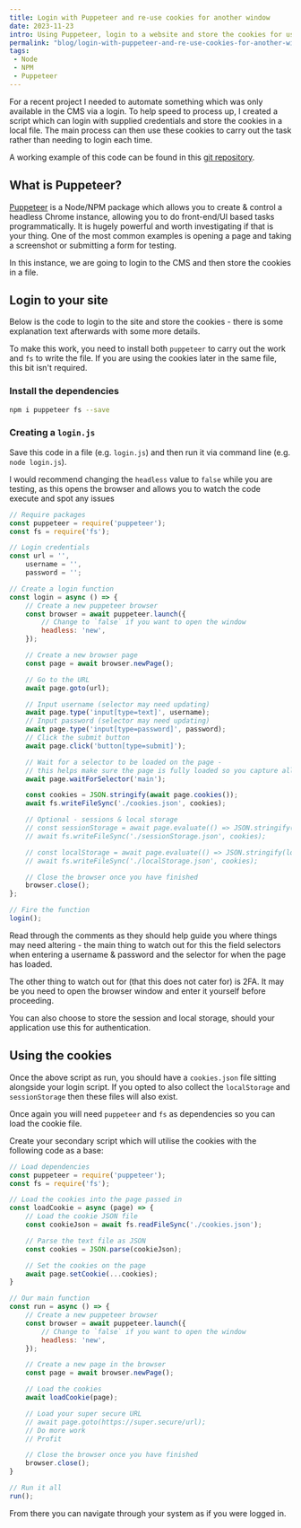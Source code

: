 ```yaml
---
title: Login with Puppeteer and re-use cookies for another window
date: 2023-11-23
intro: Using Puppeteer, login to a website and store the cookies for use with another session or script
permalink: "blog/login-with-puppeteer-and-re-use-cookies-for-another-window/"
tags:
 - Node
 - NPM
 - Puppeteer
---
```


For a recent project I needed to automate something which was only available in the CMS via a login. To help speed to process up, I created a script which can login with supplied credentials and store the cookies in a local file. The main process can then use these cookies to carry out the task rather than needing to login each time.

A working example of this code can be found in this [git repository](https://github.com/liquidlight/puppeteer-typo3-translations).

## What is Puppeteer?

[Puppeteer](https://pptr.dev/) is a Node/NPM package which allows you to create & control a headless Chrome instance, allowing you to do front-end/UI based tasks programmatically. It is hugely powerful and worth investigating if that is your thing. One of the most common examples is opening a page and taking a screenshot or submitting a form for testing.

In this instance, we are going to login to the CMS and then store the cookies in a file.

## Login to your site

Below is the code to login to the site and store the cookies - there is some explanation text afterwards with some more details.

To make this work, you need to install both `puppeteer` to carry out the work and `fs` to write the file. If you are using the cookies later in the same file, this bit isn't required.

### Install the dependencies

```bash
npm i puppeteer fs --save
```

### Creating a `login.js`

Save this code in a file (e.g. `login.js`) and then run it via command line (e.g. `node login.js`).

<div class="info">I would recommend changing the <code>headless</code> value to <code>false</code> while you are testing, as this opens the browser and allows you to watch the code execute and spot any issues</div>

```js
// Require packages
const puppeteer = require('puppeteer');
const fs = require('fs');

// Login credentials
const url = '',
    username = '',
    password = '';

// Create a login function
const login = async () => {
    // Create a new puppeteer browser
    const browser = await puppeteer.launch({
        // Change to `false` if you want to open the window
        headless: 'new',
    });

    // Create a new browser page
    const page = await browser.newPage();

    // Go to the URL
    await page.goto(url);

    // Input username (selector may need updating)
    await page.type('input[type=text]', username);
    // Input password (selector may need updating)
    await page.type('input[type=password]', password);
    // Click the submit button
    await page.click('button[type=submit]');

    // Wait for a selector to be loaded on the page -
    // this helps make sure the page is fully loaded so you capture all the cookies
    await page.waitForSelector('main');

    const cookies = JSON.stringify(await page.cookies());
    await fs.writeFileSync('./cookies.json', cookies);

    // Optional - sessions & local storage
    // const sessionStorage = await page.evaluate(() => JSON.stringify(sessionStorage));
    // await fs.writeFileSync('./sessionStorage.json', cookies);

    // const localStorage = await page.evaluate(() => JSON.stringify(localStorage));
    // await fs.writeFileSync('./localStorage.json', cookies);

    // Close the browser once you have finished
    browser.close();
};

// Fire the function
login();
```

Read through the comments as they should help guide you where things may need altering - the main thing to watch out for this the field selectors when entering a username & password and the selector for when the page has loaded.

The other thing to watch out for (that this does not cater for) is 2FA. It may be you need to open the browser window and enter it yourself before proceeding.

You can also choose to store the session and local storage, should your application use this for authentication.

## Using the cookies

Once the above script as run, you should have a `cookies.json` file sitting alongside your login script. If you opted to also collect the `localStorage` and `sessionStorage` then these files will also exist.

Once again you will need `puppeteer` and `fs` as dependencies so you can load the cookie file.

Create your secondary script which will utilise the cookies with the following code as a base:

```js
// Load dependencies
const puppeteer = require('puppeteer');
const fs = require('fs');

// Load the cookies into the page passed in
const loadCookie = async (page) => {
    // Load the cookie JSON file
    const cookieJson = await fs.readFileSync('./cookies.json');

    // Parse the text file as JSON
    const cookies = JSON.parse(cookieJson);

    // Set the cookies on the page
    await page.setCookie(...cookies);
}

// Our main function
const run = async () => {
    // Create a new puppeteer browser
    const browser = await puppeteer.launch({
        // Change to `false` if you want to open the window
        headless: 'new',
    });

    // Create a new page in the browser
    const page = await browser.newPage();

    // Load the cookies
    await loadCookie(page);

    // Load your super secure URL
    // await page.goto(https://super.secure/url);
    // Do more work
    // Profit

    // Close the browser once you have finished
    browser.close();
}

// Run it all
run();
```

From there you can navigate through your system as if you were logged in.

